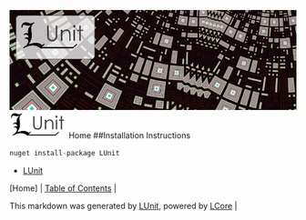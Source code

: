 ![](LUnit/Content/LUnit-banner-large.png "")
<img align="right;" src="LUnit/Content/LUnit-logo-small.png">
Home
##Installation Instructions
```cs
nuget install-package LUnit
```
 - [LUnit](LUnit/LUnit.md)

[Home] | [Table of Contents](TableOfContents.md) | 


This markdown was generated by [LUnit](https://github.com/CodeSingularity/LUnit), powered by [LCore](https://github.com/CodeSingularity/LCore) | 

